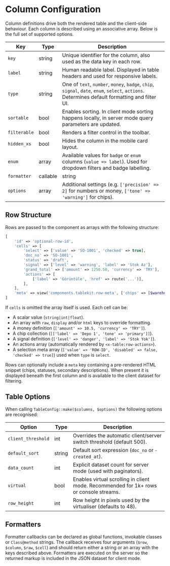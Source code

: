 # Column Configuration

Column definitions drive both the rendered table and the client-side behaviour. Each column is described using an associative array. Below is the full set of supported options.

| Key | Type | Description |
| --- | --- | --- |
| `key` | string | Unique identifier for the column, also used as the data key in each row. |
| `label` | string | Human readable label. Displayed in table headers and used for responsive labels. |
| `type` | string | One of `text`, `number`, `money`, `badge`, `chip`, `signal`, `date`, `enum`, `select`, `actions`. Determines default formatting and filter UI. |
| `sortable` | bool | Enables sorting. In client mode sorting happens locally, in server mode query parameters are updated. |
| `filterable` | bool | Renders a filter control in the toolbar. |
| `hidden_xs` | bool | Hides the column in the mobile card layout. |
| `enum` | array | Available values for `badge` or `enum` columns (`value => label`). Used for dropdown filters and badge labelling. |
| `formatter` | callable|string | Optional formatter callback. Receives the row, column and raw value. Should return a string or an array containing `html`, `display` and `raw`. |
| `options` | array | Additional settings (e.g. `['precision' => 2]` for numbers or money, `['tone' => 'warning']` for chips). |

## Row Structure

Rows are passed to the component as arrays with the following structure:

```php
[
    'id' => 'optional-row-id',
    'cells' => [
        'select' => ['value' => 'SO-1001', 'checked' => true],
        'doc_no' => 'SO-1001',
        'status' => 'draft',
        'signal' => ['level' => 'warning', 'label' => 'Stok Az'],
        'grand_total' => ['amount' => 1250.50, 'currency' => 'TRY'],
        'actions' => [
            ['label' => 'Görüntüle', 'href' => route('...')],
        ],
    ],
    'meta' => view('components.tablekit.row-meta', ['chips' => [$warehouseChip]])->render(),
]
```

If `cells` is omitted the array itself is used. Each cell can be:

- A scalar value (`string|int|float`).
- An array with `raw`, `display` and/or `html` keys to override formatting.
- A money definition (`['amount' => 10.5, 'currency' => 'TRY']`).
- A chip collection (`[['label' => 'Depo 1', 'tone' => 'primary']]`).
- A signal definition (`['level' => 'danger', 'label' => 'Stok Yok']`).
- An actions array (automatically rendered by `<x-table:row-actions>`).
- A selection meta array (`['value' => 'ROW-ID', 'disabled' => false, 'checked' => true]`) used when `type` is `select`.

Rows can optionally include a `meta` key containing a pre-rendered HTML snippet (chips, statuses, secondary descriptions). When present it is displayed beneath the first column and is available to the client dataset for filtering.

## Table Options

When calling `TableConfig::make($columns, $options)` the following options are recognised:

| Option | Type | Description |
| --- | --- | --- |
| `client_threshold` | int | Overrides the automatic client/server switch threshold (default 500). |
| `default_sort` | string | Default sort expression (`doc_no` or `-created_at`). |
| `data_count` | int | Explicit dataset count for server mode (used with paginators). |
| `virtual` | bool | Enables virtual scrolling in client mode. Recommended for 1k+ rows or console streams. |
| `row_height` | int | Row height in pixels used by the virtualiser (defaults to 48). |

## Formatters

Formatter callbacks can be declared as global functions, invokable classes or `Class@method` strings. The callback receives four arguments (`$row`, `$column`, `$raw`, `$cell`) and should return either a string or an array with the keys described above. Formatters are executed on the server so the returned markup is included in the JSON dataset for client mode.
